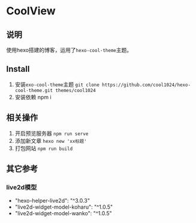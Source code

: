 # CoolView

## 说明
使用hexo搭建的博客，运用了`hexo-cool-theme`主题。

## Install
1. 安装`exo-cool-theme`主题
`git clone https://github.com/cool1024/hexo-cool-theme.git themes/cool1024`
2. 安装依赖
npm i

## 相关操作
1. 开启预览服务器
`npm run serve`
2. 添加新文章
`hexo new 'xx标题'`
3. 打包网站
`npm run build`

## 其它参考

### live2d模型
* "hexo-helper-live2d": "^3.0.3"
* "live2d-widget-model-koharu": "^1.0.5"
* "live2d-widget-model-wanko": "^1.0.5"
